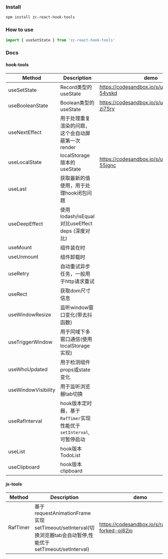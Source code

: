 ### Install

```shell
npm install zc-react-hook-tools
```

### How to use

```ts
import { useSetState } from 'zc-react-hook-tools'
```

### Docs

#### hook-tools

| Method                              | Description  |                                          demo                 |
| ----                                |  ----                | --- |
| useSetState                         | Record类型的useState | https://codesandbox.io/s/usesetstate-54yskd |
| useBooleanState                     | Boolean类型的useState | https://codesandbox.io/s/usebooleanstate-zi75rv |
| useNextEffect                       | 用于处理重复渲染的问题，这个会自动屏蔽第一次render |
| useLocalState                       | localStorage版本的useState | https://codesandbox.io/s/uselocalstate-55jgnc |
| useLast                             | 获取最新的值使用，用于处理hook闭包问题 |
| useDeepEffect                       | 使用lodash/isEqual对比useEffect deps (深度对比) |
| useMount                            | 组件装在时 |
| useUnmount                          | 组件卸载时 |
| useRetry                            | 自动重试异步任务，一般用于http请求重试 |
| useRect                             | 获取dom尺寸信息 |
| useWindowResize                     | 监听window窗口变化(带去抖函数) |
| useTriggerWindow                    | 用于同域下多窗口通信(使用localStorage实现) |
| useWhoUpdated                       | 用于检测组件props或state变化 |
| useWindowVisibility                 | 用于监听浏览器tab切换 |
| useRafInterval                      | hook版本定时器，基于`RafTimer`实现性能优于`setInterval`,可暂停启动 |
| useList                             | hook版本TodoList |  |
| useClipboard                        | hook版本clipboard | |

#### js-tools
| Method                              | Description  |  demo |
| ----                                | ----         | --- |
| RafTimer                            | 基于requestAnimationFrame实现setTimeout/setInterval(切换浏览器tab会自动暂停,性能优于setTimeout/setInterval) | https://codesandbox.io/s/raftimer-forked-oj82jo |
